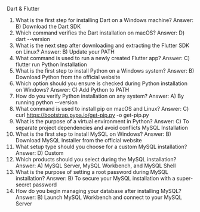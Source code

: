 Dart & Flutter 
1. What is the first step for installing Dart on a Windows machine? 
Answer: B) Download the Dart SDK 
2. Which command verifies the Dart installation on macOS? 
Answer: D) dart --version 
3. What is the next step after downloading and extracting the Flutter SDK on Linux? 
Answer: B) Update your PATH 
4. What command is used to run a newly created Flutter app? 
Answer: C) flutter run 
Python Installation 
1. What is the first step to install Python on a Windows system? 
Answer: B) Download Python from the official website 
2. Which option should you ensure is checked during Python installation on Windows? 
Answer: C) Add Python to PATH 
3. How do you verify Python installation on any system? 
Answer: A) By running python --version 
4. What command is used to install pip on macOS and Linux? 
Answer: C) curl https://bootstrap.pypa.io/get-pip.py -o get-pip.py 
5. What is the purpose of a virtual environment in Python? 
Answer: C) To separate project dependencies and avoid conflicts 
MySQL Installation 
1. What is the first step to install MySQL on Windows? 
Answer: B) Download MySQL Installer from the official website 
2. What setup type should you choose for a custom MySQL installation? 
Answer: D) Custom 
3. Which products should you select during the MySQL installation? 
Answer: A) MySQL Server, MySQL Workbench, and MySQL Shell 
4. What is the purpose of setting a root password during MySQL installation? 
Answer: B) To secure your MySQL installation with a super-secret password 
5. How do you begin managing your database after installing MySQL? 
Answer: B) Launch MySQL Workbench and connect to your MySQL Server 
 
